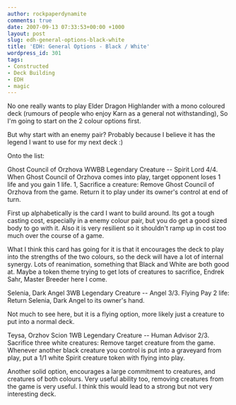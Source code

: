 ```yaml
---
author: rockpaperdynamite
comments: true
date: 2007-09-13 07:33:53+00:00 +1000
layout: post
slug: edh-general-options-black-white
title: 'EDH: General Options - Black / White'
wordpress_id: 301
tags:
- Constructed
- Deck Building
- EDH
- magic
---
```


No one really wants to play Elder Dragon Highlander with a mono coloured deck (rumours of people who enjoy Karn as a general not withstanding), So I'm going to start on the 2 colour options first.

But why start with an enemy pair? Probably because I believe it has the legend I want to use for my next deck :)

Onto the list:

Ghost Council of Orzhova WWBB
Legendary Creature -- Spirit Lord
4/4.
When Ghost Council of Orzhova comes into play, target opponent loses 1 life and you gain 1 life.
1, Sacrifice a creature: Remove Ghost Council of Orzhova from the game. Return it to play under its owner's control at end of turn.

First up alphabetically is the card I want to build around. Its got a tough casting cost, especially in a enemy colour pair, but you do get a good sized body to go with it. Also it is very resilient so it shouldn't ramp up in cost too much over the course of a game.<!-- more -->

What I think this card has going for it is that it encourages the deck to play into the strengths of the two colours, so the deck will have a lot of internal synergy. Lots of reanimation, something that Black and White are both good at. Maybe a token theme trying to get lots of creatures to sacrifice, Endrek Sahr, Master Breeder here I come.

Selenia, Dark Angel 3WB
Legendary Creature -- Angel
3/3.
Flying
Pay 2 life: Return Selenia, Dark Angel to its owner's hand.

Not much to see here, but it is a flying option, more likely just a creature to put into a normal deck.

Teysa, Orzhov Scion 1WB
Legendary Creature -- Human Advisor
2/3.
Sacrifice three white creatures: Remove target creature from the game.
Whenever another black creature you control is put into a graveyard from play, put a 1/1 white Spirit creature token with flying into play.

Another solid option, encourages a large commitment to creatures, and creatures of both colours. Very useful ability too, removing creatures from the game is very useful. I think this would lead to a strong but not very interesting deck.
